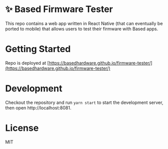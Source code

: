 # ✨ Based Firmware Tester

This repo contains a web app written in React Native (that can eventually be ported to mobile) that allows users to test their firmware with Based apps.

# Getting Started

Repo is deployed at [https://basedhardware.github.io/firmware-tester/](https://basedhardware.github.io/firmware-tester/)

# Development

Checkout the repository and run `yarn start` to start the development server, then open http://localhost:8081.

# License

MIT